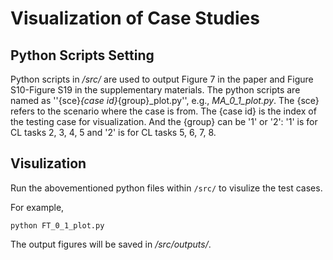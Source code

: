 # Visualization of Case Studies
## Python Scripts Setting
Python scripts in _/src/_ are used to output Figure 7 in the paper and Figure S10-Figure S19 in the supplementary materials.
The python scripts are named as ''{sce}_{case id}_{group}_plot.py'', e.g., _MA_0_1_plot.py_. The {sce} refers to the scenario where the case is from. The {case id} is the index of the testing case for visualization. And the {group} can be '1' or '2': '1' is for CL tasks 2, 3, 4, 5 and '2' is for CL tasks 5, 6, 7, 8.

## Visulization
Run the abovementioned python files within ```/src/``` to visulize the test cases.

For example,

```python FT_0_1_plot.py``` 

The output figures will be saved in _/src/outputs/_.

